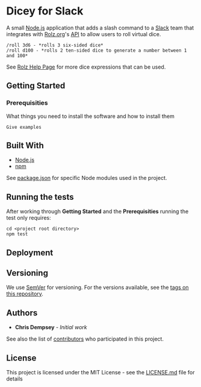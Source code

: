 # Dicey for Slack

A small [Node.js](https://nodejs.org/en/) application that adds a slash
command to a [Slack](https://slack.com/) team that integrates with
[Rolz.org](https://rolz.org/)'s [API](https://rolz.org/help/api) to allow users
to roll virtual dice.

```
/roll 3d6 - *rolls 3 six-sided dice*
/roll d100 - *rolls 2 ten-sided dice to generate a number between 1 and 100*
```

See [Rolz Help Page](https://rolz.org/help/index) for more dice expressions that
 can be used.

## Getting Started

### Prerequisities

What things you need to install the software and how to install them

```
Give examples
```

## Built With

* [Node.js](https://nodejs.org/en/)
* [npm](https://www.npmjs.com/)

See [package.json](package.json) for specific Node modules used in the project.

## Running the tests

After working through **Getting Started** and the **Prerequisities** running the
test only requires:

```
cd <project root directory>
npm test
```

## Deployment

## Versioning

We use [SemVer](http://semver.org/) for versioning. For the versions available,
see the [tags on this repository](https://github.com/cdempsey/slack-dicey/tags).

## Authors

* **Chris Dempsey** - *Initial work*

See also the list of [contributors](contributors.md) who participated in this
project.

## License

This project is licensed under the MIT License - see the
[LICENSE.md](LICENSE.md) file for details
